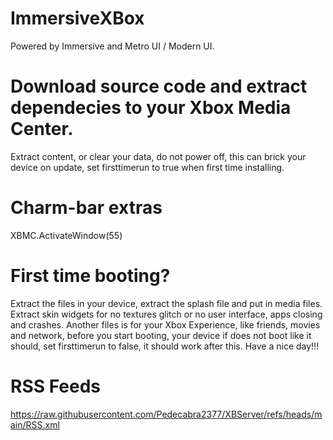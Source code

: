 # ImmersiveXBox
Powered by Immersive and Metro UI / Modern UI.
# Download source code and extract dependecies to your Xbox Media Center.
Extract content, or clear your data, do not power off, this can brick your device on update, set firsttimerun to true when first time installing.
# Charm-bar extras
<keymap>
    <global>
        <keyboard>
			<a>XBMC.ActivateWindow(55)</a>
        </keyboard>
    </global>
</keymap>

# First time booting?
Extract the files in your device, extract the splash file and put in media files.
Extract skin widgets for no textures glitch or no user interface, apps closing and crashes. Another files is for your Xbox Experience, like friends, movies and network, before you start booting, your device if does not boot like it should, set firsttimerun to false, it should work after this. Have a nice day!!!
# RSS Feeds
https://raw.githubusercontent.com/Pedecabra2377/XBServer/refs/heads/main/RSS.xml

